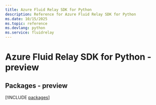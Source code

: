 ```yaml
---
title: Azure Fluid Relay SDK for Python
description: Reference for Azure Fluid Relay SDK for Python
ms.date: 10/15/2025
ms.topic: reference
ms.devlang: python
ms.service: fluidrelay
---
```

# Azure Fluid Relay SDK for Python - preview
## Packages - preview
[!INCLUDE [packages](fluid-relay-index.md)]